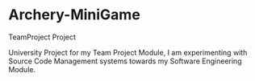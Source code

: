 # Archery-MiniGame
TeamProject Project

University Project for my Team Project Module, I am experimenting with Source Code Management 
systems towards my Software Engineering Module.
